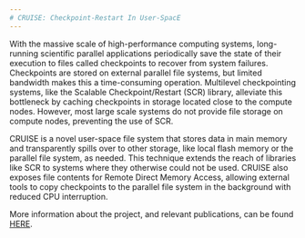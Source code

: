 ```yaml
---
# CRUISE: Checkpoint-Restart In User-SpacE
---
```


With the massive scale of high-performance computing systems, long-running
scientific parallel applications periodically save the state of their execution
to files called checkpoints to recover from system failures.  Checkpoints are
stored on external parallel file systems, but limited bandwidth makes this a
time-consuming operation.  Multilevel checkpointing systems, like the Scalable
Checkpoint/Restart (SCR) library, alleviate this bottleneck by caching
checkpoints in storage located close to the compute nodes.  However, most large
scale systems do not provide file storage on compute nodes, preventing the use
of SCR.

CRUISE is a novel user-space file system that stores data in main memory and
transparently spills over to other storage, like local flash memory or the
parallel file system, as needed.  This technique extends the reach of libraries
like SCR to systems where they otherwise could not be used.  CRUISE also exposes
file contents for Remote Direct Memory Access, allowing external tools to copy
checkpoints to the parallel file system in the background with reduced CPU
interruption. 

More information about the project, and relevant publications, can be found
[HERE](http://computation.llnl.gov/projects/scalable-checkpoint-restart-for-mpi/checkpoint-file-system-research).
